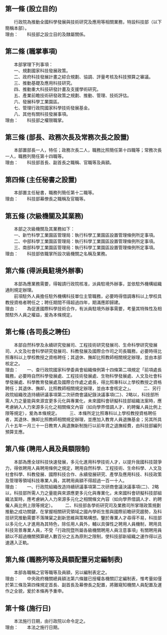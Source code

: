 第一條 (設立目的)
-----------------
　　行政院為推動全國科學發展與技術研究及應用等相關業務，特設科技部（以下簡稱本部）。  
理由：　　科技部之設立目的及隸屬關係。

第二條 (職掌事項)
-----------------
　　本部掌理下列事項：  
　　一、規劃國家科技發展政策。  
　　二、政府科技發展計畫之綜合規劃、協調、評量考核及科技預算之審議。  
　　三、推動基礎及應用科技研究。  
　　四、推動重大科技研發計畫及支援學術研究。  
　　五、產業前瞻技術研發政策之規劃、推動、管理、技術評估。  
　　六、發展科學工業園區。  
　　七、管理行政院國家科學技術發展基金。  
　　八、其他有關科技發展事項。  
理由：　　科技部之權限職掌。

第三條 (部長、政務次長及常務次長之設置)
---------------------------------------
　　本部置部長一人，特任；政務次長二人，職務比照簡任第十四職等；常務次長一人，職務列簡任第十四職等。  
理由：　　科技部首長、副首長之職稱、官職等及員額。

第四條 (主任秘書之設置)
-----------------------
　　本部置主任秘書，職務列簡任第十二職等。  
理由：　　科技部幕僚長之職稱及官職等。

第五條 (次級機關及其業務)
-------------------------
　　本部之次級機關及其業務如下：  
　　一、新竹科學工業園區管理局：執行科學工業園區設置管理條例所定事項。  
　　二、中部科學工業園區管理局：執行科學工業園區設置管理條例所定事項。  
　　三、南部科學工業園區管理局：執行科學工業園區設置管理條例所定事項。  
理由：　　科技部依職掌所設次級機關之名稱及業務。

第六條 (得派員駐境外辦事)
-------------------------
　　本部為應業務需要，得報請行政院核准，派員駐境外辦事，並依駐外機構組織通則規定辦理。  
　　前項駐外人員擔任駐外機構科技單位主管職務，必要時得借調專科以上學校具教授資格者聘任之；聘任期間不得超過四年，期滿應即歸建。  
理由：　　為促進國際科學技術合作，有派員駐境外辦事需要，考量其特殊性及相關駐外人員之權益，爰為本條規定。

第七條 (各司長之聘任)
---------------------
　　本部自然科學及永續研究發展司、工程技術研究發展司、生命科學研究發展司、人文及社會科學研究發展司、科教發展及國際合作司之司長職務，必要時得比照專科以上學校教授之資格聘任；其退休、撫卹比照教師相關規定辦理，並由本部核定之。  
理由：　　一、查行政院國家科學委員會組織條例第十四條第二項規定「前項處長職務，必要時自然科學發展處、工程技術發展處、生物科學發展處、人文及社會科學發展處、科學教育發展處及國際合作處之處長，得比照專科以上學校教授之資格聘任；其退休、撫卹，比照教師相關規定辦理，並由本會核定之」。
　　二、另行政院組織改造持續研議事項第二次研商會議紀錄決議事項(二)、2略以，科技部所需人力之量能與來源宜更多元化與專業化，未來國科會研擬科技部組織法案時，應考慮納入人力來源多元化之相關條文內容（如向學界借調人才、約聘僱人員比例上限等規定），爰為本條規定。
　　三、本條所定比照專科以上學校教授資格聘任者，其退休、撫卹比照教師相關規定辦理，並應加入教育人員退撫基金；另其所具八十五年一月三十一日教育人員退撫新制施行以前年資之退撫經費，由科技部編列預算支應。

第八條 (聘用人員及員額限制)
---------------------------
　　本部為應全球科技快速發展，多元化進用科學技術人才，以提升我國科技競爭力，得依聘用人員聘用條例之規定，聘用自然科學、工程技術、生命科學、人文及社會科學、科教發展、國際科技合作、永續發展研究、產學及應用科技、科技政策及管理等領域科技專業人員，其聘用員額不得超過一百一十人。  
理由：　　一、行政院組織改造持續研議事項第二次研商會議決議事項(二)、2略以，科技部所需人力之量能與來源應更多元化與專業化，未來國科會研擬科技部組織法案時，應考慮納入人力來源多元化之相關條文內容（如向學界借調人才、約聘僱人員比例上限等規定）。
　　二、科技部各學術研究司及業務司所掌理政策規劃推動之成功關鍵，在掌握相關研究領域之國內學術生態與國際前瞻研究趨勢，及科技研究推動需要不落陳窠之創新思維與策略構想。鑒於專業人才尋得不易，科技部以多元化人才進用為其特色，除任用人員外，輔以具彈性之聘用人員機制，聘用具科技背景專業人員，不受「行政院暨所屬各級機關聘用人員注意事項」有關聘用員額以不超過機關預算總人數百分之五為原則之限制，使科技部新組織之運作得以迅速邁入正軌。

第九條 (職務列等及員額配置另定編制表)
-------------------------------------
　　本部各職稱之官等職等及員額，另以編制表定之。  
理由：　　中央政府機關總員額法第六條雖已授權各機關訂定編制表，惟考量如僅於第三條及第四條規定首長、副首長及幕僚長之配置，將難窺知機關人員配置及運作之全貌，爰於本條再予重申。

第十條 (施行日)
---------------
　　本法施行日期，由行政院以命令定之。  
理由：　　本法之施行日期。